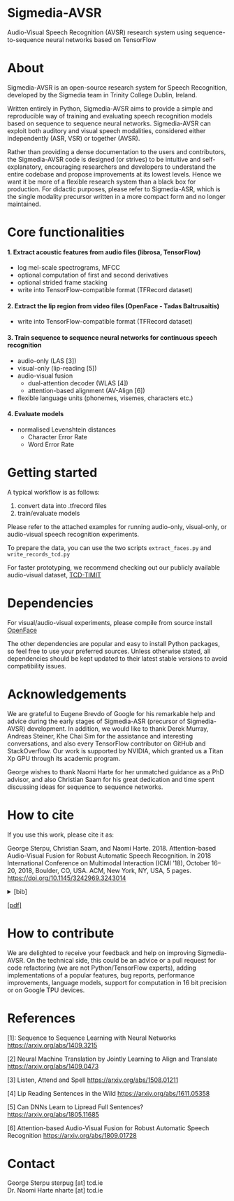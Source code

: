# Sigmedia-AVSR

Audio-Visual Speech Recognition (AVSR) research system using sequence-to-sequence neural networks based on TensorFlow

# About

Sigmedia-AVSR is an open-source research system for Speech Recognition, developed by the Sigmedia team
in Trinity College Dublin, Ireland.

Written entirely in Python, Sigmedia-AVSR aims to provide a simple and reproducible way of training and evaluating
speech recognition models based on sequence to sequence neural networks. Sigmedia-AVSR can exploit both auditory
and visual speech modalities, considered either independently (ASR, VSR) or together (AVSR).

Rather than providing a dense documentation to the users and contributors, the Sigmedia-AVSR code is designed
(or strives) to be intuitive and self-explanatory, encouraging researchers and developers to understand the entire
codebase and propose improvements at its lowest levels. Hence we want it be more of a flexible research system than
a black box for production. For didactic purposes, please refer to Sigmedia-ASR, which is the single modality
precursor written in a more compact form and no longer maintained.


# Core functionalities

#### 1. Extract acoustic features from audio files (librosa, TensorFlow)
* log mel-scale spectrograms, MFCC
* optional computation of first and second derivatives
* optional strided frame stacking
* write into TensorFlow-compatible format (TFRecord dataset)
    
#### 2. Extract the lip region from video files (OpenFace - Tadas Baltrusaitis)
* write into TensorFlow-compatible format (TFRecord dataset)

#### 3. Train sequence to sequence neural networks for continuous speech recognition
* audio-only (LAS [3])
* visual-only (lip-reading [5])
* audio-visual fusion
    * dual-attention decoder (WLAS [4])
    * attention-based alignment (AV-Align [6])
* flexible language units (phonemes, visemes, characters etc.)
 
#### 4. Evaluate models
* normalised Levenshtein distances
    * Character Error Rate
    * Word Error Rate

# Getting started

A typical workflow is as follows:

1. convert data into .tfrecord files
2. train/evaluate models

Please refer to the attached examples for running audio-only, visual-only, or audio-visual speech recognition experiments.

To prepare the data, you can use the two scripts `extract_faces.py` and `write_records_tcd.py`

For faster prototyping, we recommend checking out our publicly available audio-visual dataset, [TCD-TIMIT](https://sigmedia.tcd.ie/TCDTIMIT/)

# Dependencies

For visual/audio-visual experiments, please compile from source install [OpenFace](https://github.com/TadasBaltrusaitis/OpenFace)

The other dependencies are popular and easy to install Python packages, so feel free to use your preferred sources.
Unless otherwise stated, all dependencies should be kept updated to their latest stable versions to avoid compatibility issues.

# Acknowledgements

We are grateful to Eugene Brevdo of Google for his remarkable help and advice during the early stages of Sigmedia-ASR 
(precursor of Sigmedia-AVSR) development. In addition, we would like to thank 
Derek Murray, Andreas Steiner, Khe Chai Sim for the assistance and interesting conversations, and also every
TensorFlow contributor on GitHub and StackOverflow. 
Our work is supported by NVIDIA, which granted us a Titan Xp GPU through its academic program.

George wishes to thank Naomi Harte for her unmatched guidance as a PhD advisor, and also Christian Saam for his great
dedication and time spent discussing ideas for sequence to sequence networks.

# How to cite

If you use this work, please cite it as:

George Sterpu, Christian Saam, and Naomi Harte. 2018. 
Attention-based Audio-Visual Fusion for Robust Automatic Speech Recognition. 
In 2018 International Conference on Multimodal Interaction (ICMI ’18), October 16–20, 2018, Boulder, CO, USA.
ACM, New York, NY, USA, 5 pages. https://doi.org/10.1145/3242969.3243014

<details><summary>[bib]</summary> 
<p>

```
@inproceedings{sterpu_icmi18,
  author = {George Sterpu and Christian Saam and Naomi Harte},
  title = {Attention-based Audio-Visual Fusion for Robust Automatic Speech Recognition},
  year = {2018},
  publisher = {{ACM, New York, NY, USA}},
  booktitle = {2018 International Conference on Multimodal Interaction (ICMI '18), October 16--20, 2018, Boulder, CO, USA},
  url       = {http://doi.acm.org/10.1145/3242969.3243014},
  doi       = {10.1145/3242969.3243014},
}
```

</p>
</details>

[[pdf]](https://arxiv.org/abs/1809.01728) 


# How to contribute

We are delighted to receive your feedback and help on improving Sigmedia-AVSR. On the technical side, this could be
an advice or a pull request for code refactoring (we are not Python/TensorFlow experts), adding implementations of a popular
features, bug reports, performance improvements, language models, support for computation in 16 bit precision or on
Google TPU devices.

# References

[1]: Sequence to Sequence Learning with Neural Networks
https://arxiv.org/abs/1409.3215
    
[2] Neural Machine Translation by Jointly Learning to Align and Translate
https://arxiv.org/abs/1409.0473

[3] Listen, Attend and Spell
https://arxiv.org/abs/1508.01211

[4] Lip Reading Sentences in the Wild
https://arxiv.org/abs/1611.05358

[5] Can DNNs Learn to Lipread Full Sentences?
https://arxiv.org/abs/1805.11685

[6] Attention-based Audio-Visual Fusion for Robust Automatic Speech Recognition
https://arxiv.org/abs/1809.01728

# Contact

George Sterpu sterpug [at] tcd.ie  
Dr. Naomi Harte nharte [at] tcd.ie
